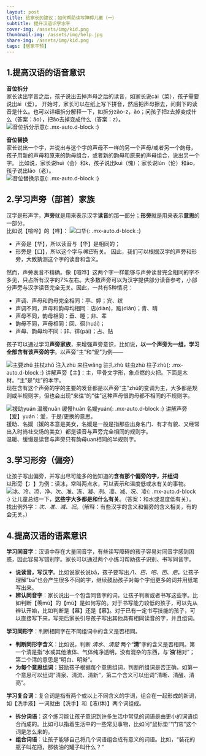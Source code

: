 ```yaml
---
layout: post
title: 给家长的建议：如何帮助读写障碍儿童（一）
subtitle: 提升汉语识字水平
cover-img: /assets/img/kid.png
thumbnail-img: /assets/img/help.jpg
share-img: /assets/img/kid.png
tags: [居家干预]
---
```


## 1.提高汉语的语音意识

**音位拆分**  
家长读出字音之后，孩子说出去掉声母之后的读音，如家长说cài（菜），孩子需要说出ài（爱）。  开始时，家长可以在纸上写下拼音，然后把声母擦去，问剩下的读音是什么。也可以详细拆分解释一下，如拆分zǎo-z，ǎo；问孩子把z去掉变成什么（答案：ǎo），把ǎo去掉变成什么（答案：z）。  
![音位拆分示意](https://linlingshen00.github.io/homepage/assets/img/postimg/initial.gif"){: .mx-auto.d-block :}

**音位替换**  
家长说出一个字，并说出与这个字的声母不一样的另一个声母/或者另一个韵母，孩子用新的声母和原来的韵母组合，或者新的韵母和原来的声母组合，说出另一个字。  比如说，家长说huì（会）和k，孩子说出kuì（愧）；家长说lún（伦）和ǎo，孩子说出lǎo（老）。  
![音位替换示意](https://linlingshen00.github.io/homepage/assets/img/postimg/replace.gif){: .mx-auto.d-block :}

## 2.学习声旁（部首）家族
汉字是形声字，**声旁**就是用来表示汉字**读音**的那一部分；**形旁**就是用来表示**意思**的一部分。  
比如说【喧哗】的【哗】：
![口华](https://github.com/LinlingShen00/homepage/assets/img/postimg/hua.png){: .mx-auto.d-block :}  
- 声旁是【华】，所以读音与【华】是相同的；
- 形旁是【口】，所以这个字与*嘴巴*有关。
因此，我们可以根据汉字的声旁和形旁，大致猜测这个字的读音和含义。

然而，声旁表音不精确。像【喧哗】这两个字一样能够与声旁读音完全相同的字不多见，只占所有汉字的7%左右。大多数声旁可以为汉字提供部分读音参考，小部分声旁与汉字读音完全无关。因此，一共有5种情况：  
- 声调、声母和韵母完全相同：亭、婷；宾、缤
- 声调不同，声母和韵母均相同：店(diàn)，踮(diǎn)；青、晴
- 声母不同，韵母相同：垂、睡；非、辈
- 韵母不同，声母相同：回、徊(huái)；
- 声母、韵母均不同：非、徘(pái)；占、贴

孩子可以通过学习**声旁家族**，来增强声旁意识，比如说，**以一个声旁为一组，学习全部含有该声旁的字**。以声旁“主”和“爰”为例——  

![主要zhǔ		拄杖zhǔ	       	注入zhù		          来往wǎng
驻扎zhù     		蛀虫zhù		柱子zhù
](https://linlingshen00.github.io/homepage/assets/img/postimg/zhu.png){: .mx-auto.d-block :} 
讲解声旁【主】：主，甲骨文字形，象点燃的火把。下面是木材。“主”是“炷”的本字。  
现在含有这个声旁的字的主要的发音都是以声旁“主”zhǔ的变调为主，大多都是规则或半规则字，但也会出现“来往”的“往”这种声母很韵母都不相同的不规则字。

![援助yuán	温暖nuǎn    		缓慢huǎn	名媛yuán](https://linlingshen00.github.io/homepage/assets/img/postimg/yuan.png){: .mx-auto.d-block :} 
讲解声旁【爰】yuán：爰，于是/更换的意思。  
援助、名媛（媛的本意是美女，名媛是一般是指那些出身名门、有才有貌、又经常出入时尚社交场的美女）都是读音与声旁完全相同的规则字。  
温暖、缓慢是读音与声旁只有韵母uan相同的半规则字。

## 3.学习形旁（偏旁）
让孩子写出偏旁，并写出尽可能多的他知道的**含有那个偏旁的字，并组词**  
以形旁【冫】为例：读冰，常叫两点水，可以表示和温度低或水有关的事物。  
![冰、冷、凉、净、次、准、冻、凝、冽、凛、减、况、凌](https://linlingshen00.github.io/homepage/assets/img/postimg/shui.png){: .mx-auto.d-block :} 
让儿童总结一下，**这些字大多都是和什么有关**。（答案：和水或温度低有关）。  
找出例外字：*次、准、减、况*。（解释：有些汉字的含义和偏旁的含义相关，有的会无关。）  

## 4.提高汉语的语素意识
**学习同音字**：汉语中存在大量同音字，有些读写障碍的孩子容易对同音字感到困惑，因此容易写错别字。家长可以通过两个小练习帮助孩子识别、书写同音字。
- **说读音，写汉字**。比如说家长说bā，孩子要写出*八、巴、吧、芭、疤*，让孩子理解“bā”也会产生很多不同的字，继续鼓励孩子对每个字组更多的词并用纸笔写出来。
- **辨认同音字**：家长说出一个包含同音字的词，让孩子判断或者书写这些字。比如判断【羡mù】的【mù】是如何写的。对于书写能力较低的孩子，可以先从辨认开始，比如判断是【幕】还是【慕】。对于已有一定书写技能的孩子，可以直接写下来，写完后家长引导孩子写出其他具有相同读音的字，并且组词。

**学习同形字**：判断相同字在不同组词中的含义是否相同。  
- **判断同形字含义**：比如说，判断 *清水*、*清楚* 两个“**清**”字的含义是否相同。第一个清是指“水或其他液体、气体纯净透明，没有混杂的东西，与‘**浊**’相对”；第二个清的意思是“明白、明晰”。
- **为每个意思组词**：鼓励孩子根据每个意思组词，判断所组词是否正确，如第一个意思可以组词“清泉、清流、清新”，第二个含义可以组词“清晰、清醒、清亮”。

**学习复合词**：复合词是指有两个或以上不同含义的字词，组合在一起形成的新词，如【洗手液】一词就由【洗手】和【液(体)】两个词组成。  
- **拆分词语**：这个练习能让孩子意识到许多生活中常见的词语是由更小的词语组合而成的。比如可以指着生活中的一些常见事物，比如问“鼠标垫”“门帘”这个词是怎么来的。
- **组合词语**：让孩子能够自己将几个词语组合成有意义的词语。比如，“装花的瓶子叫花瓶，那装油的罐子叫什么？”
